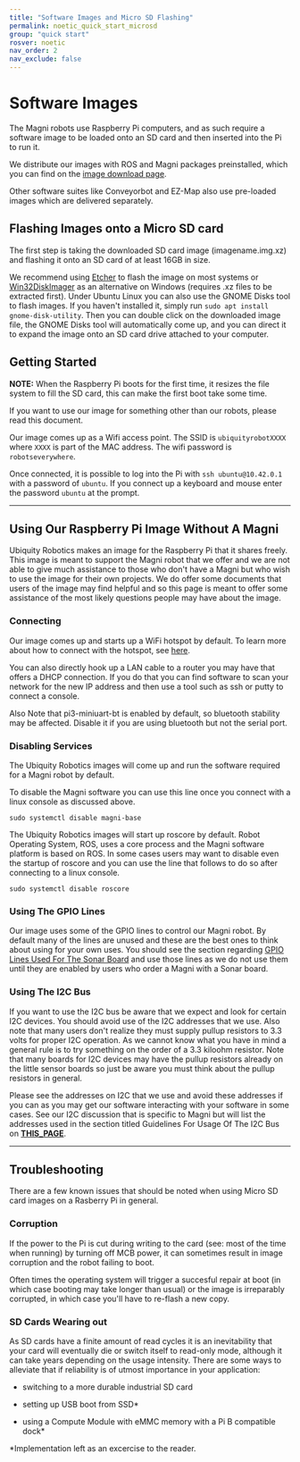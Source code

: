 ```yaml
---
title: "Software Images and Micro SD Flashing"
permalink: noetic_quick_start_microsd
group: "quick start"
rosver: noetic
nav_order: 2
nav_exclude: false
--- 
```


# Software Images

The Magni robots use Raspberry Pi computers, and as such require a software image to be loaded onto an SD card and then inserted into the Pi to run it.

We distribute our images with ROS and Magni packages preinstalled, which you can find on the [image download page](noetic_pi_image_downloads).

Other software suites like Conveyorbot and EZ-Map also use pre-loaded images which are delivered separately.

## Flashing Images onto a Micro SD card

The first step is taking the downloaded SD card image (imagename.img.xz) and flashing it onto an SD card of at least 16GB in size. 

We recommend using [Etcher](https://www.balena.io/etcher/) to flash the image on most systems or [Win32DiskImager](https://win32diskimager.download/) as an alternative on Windows (requires .xz files to be extracted first). Under Ubuntu Linux you can also use the GNOME Disks tool to flash images. If you haven't installed it, simply run `sudo apt install gnome-disk-utility`. Then you can double click on the downloaded image file, the GNOME Disks tool will automatically come up, and you can direct it to expand the image onto an SD card drive attached to your computer.


## Getting Started

**NOTE:** When the Raspberry Pi boots for the first time, it resizes the file system to fill the SD card, this can make the first boot take some time.

If you want to use our image for something other than our robots, please read this document.

Our image comes up as a Wifi access point. The SSID is `ubiquityrobotXXXX` where `XXXX` is part of the MAC address. The wifi password is `robotseverywhere`.

Once connected, it is possible to log into the Pi with `ssh ubuntu@10.42.0.1` with a password of `ubuntu`. If you connect up a keyboard and mouse enter the password `ubuntu` at the prompt.

<hr>

## Using Our Raspberry Pi Image Without A Magni

Ubiquity Robotics makes an image for the Raspberry Pi that it
shares freely. This image is meant to support the Magni
robot that we offer and we are not able to give much
assistance to those who don't have a Magni but who wish to use the image for their own projects.
We do offer some documents that
users of the image may find helpful and so this page is
meant to offer some assistance of the most likely questions
people may have about the image.


### Connecting
Our image comes up and starts up a WiFi hotspot by default.
To learn more about how to connect with the hotspot, see [here](noetic_quick_start_connecting).

You can also directly hook up a LAN cable to a router you may have that offers a DHCP connection.  If you do that you can find software to scan your network for the new IP address and then use a tool such as  ssh  or  putty to connect a console.

Also Note that pi3-miniuart-bt is enabled by default, so bluetooth stability may be affected. Disable it if you are using bluetooth but not the serial port.

### Disabling Services
The Ubiquity Robotics images will come up and run the software required for a Magni robot by default.

To disable the Magni software you can use this line
once you connect with a linux console as discussed above.

    sudo systemctl disable magni-base

The Ubiquity Robotics images will start up roscore by default. Robot Operating System, ROS, uses a core process and the Magni software platform is based on ROS.
In some cases users may want to disable even the startup of roscore and you can use the line that follows to do so after connecting to a linux console.

    sudo systemctl disable roscore

### Using The GPIO Lines
Our image uses some of the GPIO lines to control our
Magni robot. By default many of the lines are
unused and these are the best ones to think about
using for your own uses. You should see the section
regarding [GPIO Lines Used For The Sonar Board](<https://learn.ubiquityrobotics.com/GPIO_lines>) and
use those lines as we do not use them until they are
enabled by users who order a Magni with a Sonar board.

### Using The I2C Bus
If you want to use the I2C bus be aware that
we expect and look for certain I2C devices. You should avoid
use of the I2C addresses that we use.  Also note that many
users don't realize they must supply pullup resistors to 3.3 volts
for proper I2C operation.  As we cannot know what you have
in mind a general rule is to try something on the order of
a 3.3 kiloohm resistor.  Note that many boards for I2C
devices may have the pullup resistors already on the
little sensor boards so just be aware you must think about
the pullup resistors in general.

Please see the addresses on I2C that we use and avoid
these addresses if you can as you may get our software
interacting with your software in some cases. See our
I2C discussion that is specific to Magni but will list
the addresses used in the section titled  Guidelines For
Usage Of The I2C Bus on [**THIS_PAGE**](<https://learn.ubiquityrobotics.com/diagnostics>).

<hr>

## Troubleshooting

There are a few known issues that should be noted when using Micro SD card images on a Rasberry Pi in general.

### Corruption

If the power to the Pi is cut during writing to the card (see: most of the time when running) by turning off MCB power, it can sometimes result in image corruption and the robot failing to boot. 

Often times the operating system will trigger a succesful repair at boot (in which case booting may take longer than usual) or the image is irreparably corrupted, in which case you'll have to re-flash a new copy.

### SD Cards Wearing out

As SD cards have a finite amount of read cycles it is an inevitability that your card will eventually die or switch itself to read-only mode, although it can take years depending on the usage intensity. There are some ways to alleviate that if reliability is of utmost importance in your application:

- switching to a more durable industrial SD card

- setting up USB boot from SSD*

- using a Compute Module with eMMC memory with a Pi B compatible dock*


\*Implementation left as an excercise to the reader.
